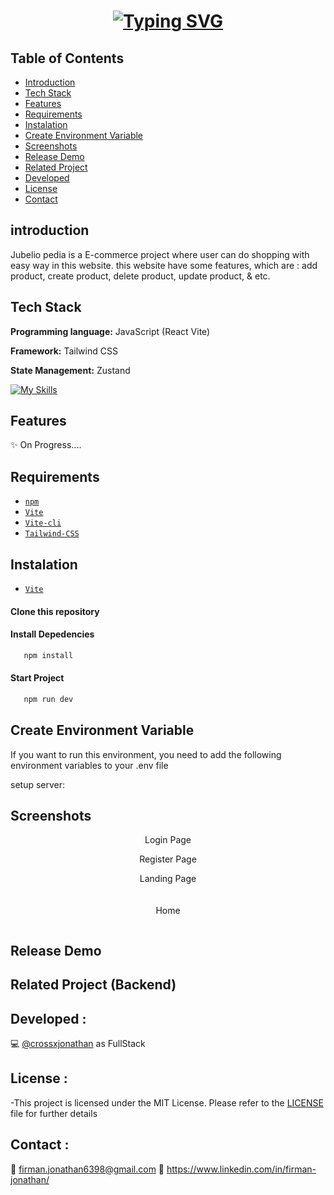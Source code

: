 <h1 align="center">
    <a href="https://git.io/typing-svg"><img src="https://readme-typing-svg.demolab.com?font=Fira+Code&pause=1000&width=435&lines=Jubelio+Frontend+Application" alt="Typing SVG" /></a>
</h1>

## Table of Contents

- [Introduction](#introduction)
- [Tech Stack](#Tech-Stack)
- [Features](#features)
- [Requirements](#requirements)
- [Instalation](#instalation)
- [Create Environment Variable](#create-environment-variable)
- [Screenshots](#screenshots)
- [Release Demo](#Demo)
- [Related Project](#related-project-backend)
- [Developed](#Developed)
- [License](#License)
- [Contact](#Contact)


## introduction

Jubelio pedia is a E-commerce project where user can do shopping with easy way in this website. this website have some features, which are : add product, create product, delete product, update product, & etc. 


## Tech Stack

**Programming language:** JavaScript (React Vite)

**Framework:** Tailwind CSS

**State Management:** Zustand

[![My Skills](https://skillicons.dev/icons?i=js,sass,react,redux,axios)](https://skillicons.dev)



## Features

✨ On Progress....


## Requirements

- [`npm`](https://www.npmjs.com/get-npm)
- [`Vite`](https://vitejs.dev/guide/)
- [`Vite-cli`](https://vitejs.dev/guide/cli.html)
- [`Tailwind-CSS`](https://tailwindcss.com/docs/installation)


## Instalation
- [`Vite`](https://medium.com/@miahossain8888/how-to-create-a-react-app-with-vite-571883b100ef)

#### Clone this repository


#### Install Depedencies

```bash
   npm install
```

#### Start Project

```bash
   npm run dev
```


## Create Environment Variable

If you want to run this environment, you need to add the following environment variables to your .env file

setup server: 


## Screenshots

<div align="center">
    <p>Login Page</p>   
    <p>Register Page</p>   
    <p>Landing Page</p>   
</div>
<div align="center" style="display: flex; flex-direction: column; align-items: center; margin: 20px;">
    <p>Home</p>     
</div>

## Release Demo


## Related Project (Backend)



## Developed :

💻 [@crossxjonathan](https://github.com/crossxjonathan) as FullStack

## License :

-This project is licensed under the MIT License. Please refer to the [LICENSE](./LICENSE) file for further details

## Contact :
📧 firman.jonathan6398@gmail.com
🔗 https://www.linkedin.com/in/firman-jonathan/
